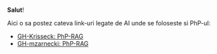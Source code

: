 **Salut**!

Aici o sa postez cateva link-uri legate de AI unde se foloseste si PhP-ul:

 - [GH-Krisseck: PhP-RAG](https://github.com/Krisseck/php-rag)
 - [GH-mzarnecki: PhP-RAG](https://github.com/mzarnecki/php-rag)
